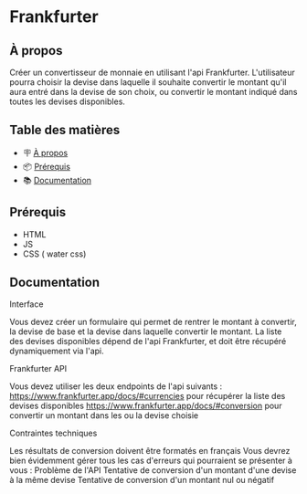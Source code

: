 # Frankfurter

## À propos

Créer un convertisseur de monnaie en utilisant l'api Frankfurter.
L'utilisateur pourra choisir la devise dans laquelle il souhaite convertir le montant qu'il aura entré dans la
devise de son choix, ou convertir le montant indiqué dans toutes les devises disponibles.
## Table des matières

- 🪧 [À propos](#à-propos)
- 📦 [Prérequis](#prérequis)
- 📚 [Documentation](#documentation)

## Prérequis

- HTML
- JS
- CSS ( water css)

## Documentation


Interface

Vous devez créer un formulaire qui permet de rentrer le montant à convertir, la devise de base et la devise
dans laquelle convertir le montant.
La liste des devises disponibles dépend de l'api Frankfurter, et doit être récupéré dynamiquement via l'api.

Frankfurter API

Vous devez utiliser les deux endpoints de l'api suivants :
https://www.frankfurter.app/docs/#currencies pour récupérer la liste des devises disponibles
https://www.frankfurter.app/docs/#conversion pour convertir un montant dans les ou la devise choisie

Contraintes techniques

Les résultats de conversion doivent être formatés en français
Vous devrez bien évidemment gérer tous les cas d'erreurs qui pourraient se présenter à vous :
Problème de l'API
Tentative de conversion d'un montant d'une devise à la même devise
Tentative de conversion d'un montant nul ou négatif

